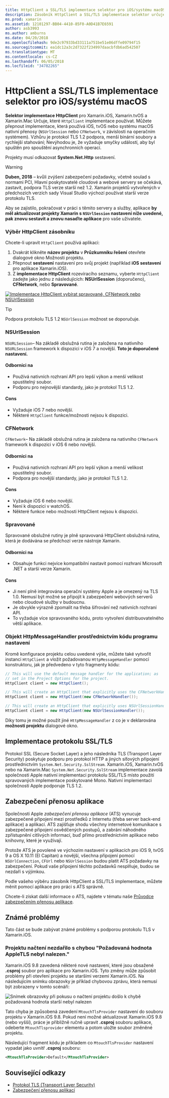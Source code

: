```yaml
---
title: HttpClient a SSL/TLS implementace selektor pro iOS/systému macOS
description: Zásobník HttpClient a SSL/TLS implementace selektor určuje implementace HttpClient a SSL/TLS, která se použije v aplikaci Xamarin iOS, tvOS nebo systému macOS.
ms.prod: xamarin
ms.assetid: 12101297-BB04-4410-85F0-A0D41B7E6591
author: asb3993
ms.author: amburns
ms.date: 04/20/2018
ms.openlocfilehash: 9de2c97933bd33111a751be51e06dffe09794f15
ms.sourcegitcommit: ea1dc12a3c2d7322f234997daacbfdb6ad542507
ms.translationtype: MT
ms.contentlocale: cs-CZ
ms.lasthandoff: 06/05/2018
ms.locfileid: "34782265"
---
```

# <a name="httpclient-and-ssltls-implementation-selector-for-iosmacos"></a>HttpClient a SSL/TLS implementace selektor pro iOS/systému macOS

**Selektor implementace HttpClient** pro Xamarin.iOS, Xamarin.tvOS a Xamarin.Mac Určuje, které `HttpClient` implementace používat. Můžete přepnout implementace, která používá iOS, tvOS nebo systému macOS nativní přenosy (`NSUrlSession` nebo `CFNetwork`, v závislosti na operačním systémem). Vzhůru je protokol TLS 1.2 podpora, menší binární soubory a rychlejší stahování; Nevýhodou je, že vyžaduje smyčky událostí, aby byl spuštěn pro spouštění asynchronních operací.

Projekty musí odkazovat **System.Net.Http** sestavení.

> [!WARNING]
> **Duben, 2018** – kvůli zvýšení zabezpečení požadavky, včetně soulad s normami PCI, Hlavní poskytovatelé cloudové a webové servery se očekává, zastavit, podpora TLS verze starší než 1.2.  Xamarin projektů vytvořených v předchozích verzích sady Visual Studio výchozí používat starší verze protokolu TLS.
>
> Aby se zajistilo, pokračovat v práci s těmito servery a služby, aplikace **by měl aktualizovat projekty Xamarin s `NSUrlSession` nastavení níže uvedené, pak znovu sestavit a znovu nasaďte aplikace** pro vaše uživatele.

<a name="Selecting-a-HttpClient-Stack" />

### <a name="selecting-a-httpclient-stack"></a>Výběr HttpClient zásobníku

Chcete-li upravit `HttpClient` používá aplikaci:

1. Dvakrát klikněte **název projektu** v **Průzkumníku řešení** otevřete dialogové okno Možnosti projektu.
2. Přepnout **sestavení** nastavení pro svůj projekt (například **iOS sestavení** pro aplikace Xamarin.iOS).
3. Z **implementace HttpClient** rozevíracího seznamu, vyberte `HttpClient` zadejte jako jednu z následujících: **NSUrlSession** (doporučeno), **CFNetwork**, nebo  **Spravované**.

[![Implementace HttpClient vybírat spravované, CFNetwork nebo NSUrlSession](http-stack-images/http-xs-sml.png)](http-stack-images/http-xs.png#lightbox)

> [!TIP]
> Podpora protokolu TLS 1.2 `NSUrlSession` možnost se doporučuje.

<a name="NSUrlSession" />

### <a name="nsurlsession"></a>NSUrlSession

`NSURLSession`– Na základě obslužná rutina je založena na nativního `NSURLSession` framework k dispozici v iOS 7 a novější. 
**Toto je doporučené nastavení.**

#### <a name="pros"></a>Odborníci na

- Používá nativních rozhraní API pro lepší výkon a menší velikost spustitelný soubor.
- Podporu pro nejnovější standardy, jako je protokol TLS 1.2.

#### <a name="cons"></a>Cons

- Vyžaduje iOS 7 nebo novější.
- Některé `HttpClient` funkce/možnosti nejsou k dispozici.

<a name="CFNetwork" />

### <a name="cfnetwork"></a>CFNetwork

`CFNetwork`– Na základě obslužná rutina je založena na nativního `CFNetwork` framework k dispozici v iOS 6 nebo novější.

#### <a name="pros"></a>Odborníci na

- Používá nativních rozhraní API pro lepší výkon a menší velikost spustitelný soubor.
- Podpora pro novější standardy, jako je protokol TLS 1.2.

#### <a name="cons"></a>Cons

- Vyžaduje iOS 6 nebo novější.
- Není k dispozici v watchOS.
- Některé funkce nebo možnosti HttpClient nejsou k dispozici.

<a name="Managed" />

### <a name="managed"></a>Spravované

Spravované obslužné rutiny je plně spravovaná HttpClient obslužná rutina, která je dodávána se předchozí verze nástroje Xamarin.

#### <a name="pros"></a>Odborníci na

- Obsahuje funkci nejvíce kompatibilní nastavit pomocí rozhraní Microsoft .NET a starší verze Xamarin.

#### <a name="cons"></a>Cons

- Ji není plně integrována operační systémy Apple a je omezený na TLS 1.0. Nemusí být možné se připojit k zabezpečení webových serverů nebo cloudové služby v budoucnu.
- Je obvykle výrazně zpomalit na třeba šifrování než nativních rozhraní API.
- To vyžaduje více spravovaného kódu, proto vytvoření distribuovatelného větší aplikace.

### <a name="programmatically-setting-the-httpmessagehandler"></a>Objekt HttpMessageHandler prostřednictvím kódu programu nastavení

Kromě konfigurace projektu celou uvedené výše, můžete také vytvořit instanci `HttpClient` a vložit požadovanou `HttpMessageHandler` pomocí konstruktoru, jak je předvedeno v tyto fragmenty kódu:

```csharp
// This will use the default message handler for the application; as
// set in the Project Options for the project.
HttpClient client = new HttpClient();

// This will create an HttpClient that explicitly uses the CFNetworkHandler
HttpClient client = new HttpClient(new CFNetworkHandler());

// This will create an HttpClient that explicitly uses NSUrlSessionHandler
HttpClient client = new HttpClient(new NSUrlSessionHandler());
```

Díky tomu je možné použít jiné `HttpMessageHandler` z co je v deklarována **možnosti projektu** dialogové okno.

<a name="New-SSL-TLS-implementation-build-option" />
<a name="Selecting-a-SSL-TLS-implementation" />
<a name="Apple-TLS" />

## <a name="ssltls-implementation"></a>Implementace protokolu SSL/TLS

Protokol SSL (Secure Socket Layer) a jeho následníka TLS (Transport Layer Security) poskytuje podporu pro protokol HTTP a jiných síťových připojení prostřednictvím `System.Net.Security.SslStream`. Xamarin.iOS, Xamarin.tvOS nebo na Xamarin.Mac `System.Net.Security.SslStream` implementace zavolá společnosti Apple nativní implementaci protokolu SSL/TLS místo použití spravovaných implementace poskytované Mono. Nativní implementaci společnosti Apple podporuje TLS 1.2.

<a name="App-Transport-Security" />

## <a name="app-transport-security"></a>Zabezpečení přenosu aplikace

Společnosti Apple _zabezpečení přenosu aplikace_ (ATS) vynucuje zabezpečené připojení mezi prostředků z Internetu (třeba server back-end aplikace) a aplikací. ATS zajišťuje shodu všechny internetové komunikace s zabezpečené připojení osvědčených postupů, a zabrání náhodného zpřístupnění citlivých informací, buď přímo prostřednictvím aplikace nebo knihovny, které je využívají.

Protože ATS je povolené ve výchozím nastavení v aplikacích pro iOS 9, tvOS 9 a OS X 10.11 (El Capitan) a novější, všechna připojení pomocí `NSUrlConnection`, `CFUrl` nebo `NSUrlSession` budou platit ATS požadavky na zabezpečení. Pokud vaše připojení těchto požadavků nesplňuje, budou se nezdaří s výjimkou.

Podle vašeho výběru zásobník HttpClient a SSL/TLS implementace, můžete měnit pomocí aplikace pro práci s ATS správně.

Chcete-li získat další informace o ATS, najdete v tématu naše [Průvodce zabezpečením přenosu aplikace](~/ios/app-fundamentals/ats.md).

## <a name="known-issues"></a>Známé problémy

Tato část se bude zabývat známé problémy s podporou protokolu TLS v Xamarin.iOS.

### <a name="project-failed-to-load-with-error-requested-value-appletls-wasnt-found"></a>Projektu načtení nezdařilo s chybou "Požadovaná hodnota AppleTLS nebyl nalezen."

Xamarin.iOS 9.8 zavedená některé nové nastavení, které jsou obsažené **.csproj** soubor pro aplikace pro Xamarin.iOS. Tyto změny může způsobit problémy při otevření projektu se staršími verzemi Xamarin.iOS. Na následujícím snímku obrazovky je příklad chybovou zprávu, která nemusí být zobrazeny v tomto scénáři:

![Snímek obrazovky při pokusu o načtení projektu došlo k chybě požadovaná hodnota starší nebyl nalezen](http-stack-images/tlserror-xs.png)

Tato chyba je způsobená zavedení `MtouchTlsProvider` nastavení do souboru projektu v Xamarin.iOS 9.8. Pokud není možné aktualizovat Xamarin.iOS 9.8 (nebo vyšší), práce je přibližně ručně upravit **.csproj** souboru aplikace, odeberte `MtouchTlsprovider` elementu a potom uložte soubor změněné projektu.

Následující fragment kódu je příkladem co `MtouchTlsProvider` nastavení vypadat jako uvnitř **.csproj** souboru:

```xml
<MtouchTlsProvider>Default</MtouchTlsProvider>
```

## <a name="related-links"></a>Související odkazy

- [Protokol TLS (Transport Layer Security)](~/cross-platform/app-fundamentals/transport-layer-security.md)
- [Zabezpečení přenosu aplikací](~/ios/app-fundamentals/ats.md)

